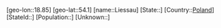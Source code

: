 ﻿---
location: [54.1,18.85]
type: City
tags:
- geo/City


SpocWebEntityId: 32005
isDeleted: false
confidential: public

---
[geo-lon::18.85]
[geo-lat::54.1]
[name::Liessau]
[State::]
[Country::[Poland](geo/Continent/Europe/Poland.md)]
[StateId::]
[Population::]
[Unknown::]

